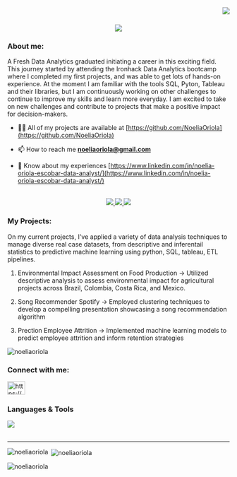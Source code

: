 <img align="right" src="https://visitor-badge.laobi.icu/badge?page_id=salesp07.salesp07" />

<h1 align="center">
    <img src="https://readme-typing-svg.herokuapp.com/?font=Righteous&size=35&center=true&vCenter=true&width=500&height=70&duration=4000&lines=Hi+there!+👋;+I'm+Noelia!;" />

### About me:
A Fresh Data Analytics graduated initiating a career in this exciting field.
This journey started by attending the Ironhack Data Analytics bootcamp where I completed my first projects, and was able to get lots of hands-on experience. 
At the moment I am familiar with the tools SQL, Pyton, Tableau and their libraries, but I am continuously working on other challenges to continue to improve my skills and learn more everyday.
I am excited to take on new challenges and contribute to projects that make a positive impact for decision-makers.

</div>


- 👨‍💻 All of my projects are available at [https://github.com/NoeliaOriola](https://github.com/NoeliaOriola)

- 📫 How to reach me **noeliaoriola@gmail.com**

- 📄 Know about my experiences [https://www.linkedin.com/in/noelia-oriola-escobar-data-analyst/](https://www.linkedin.com/in/noelia-oriola-escobar-data-analyst/)

</div>

<br/>

<div align="center"> 
  <a href="mailto:noeliaoriola@gmail.com">
    <img src="https://img.shields.io/badge/Gmail-333333?style=for-the-badge&logo=gmail&logoColor=red" />
  </a>
  <a href="https://linkedin.com/in/noelia-oriola-escobar-data-analyst/" target="_blank">
    <img src="https://img.shields.io/badge/LinkedIn-0077B5?style=for-the-badge&logo=linkedin&logoColor=white" target="_blank" />
  </a>
  <a href="https://"github.com/NoeliaOriola" target="_blank">
     <img src="https://img.shields.io/badge/Portfolio-FF5722?style=for-the-badge&logo=todoist&logoColor=white" target="_blank" /> <!-- sqlite, safari, google-chrome are other good icon options -->
  </a>
</div>

### My Projects:
On my current projects, I've applied a variety of data analysis techniques to manage diverse real case datasets, from descriptive and inferentail statistics to predictive machine learning using python, SQL, tableau, ETL pipelines.

1. Environmental Impact Assessment on Food Production -> Utilized descriptive analysis to assess environmental impact for agricultural projects across Brazil, Colombia, Costa Rica, and Mexico.
  
2. Song Recommender Spotify -> Employed clustering techniques to develop a compelling presentation showcasing a song recommendation algorithm
   
3. Prection Employee Attrition -> Implemented machine learning models to predict employee attrition and inform retention strategies
   

<p align="left"> <img src="https://komarev.com/ghpvc/?username=noeliaoriola&label=Profile%20views&color=0e75b6&style=flat" alt="noeliaoriola" /> </p>

<h3 align="left">Connect with me:</h3>
<p align="left">
<a href="https://linkedin.com/in/https://www.linkedin.com/in/noelia-oriola-escobar-data-analyst/" target="blank"><img align="center" src="https://raw.githubusercontent.com/rahuldkjain/github-profile-readme-generator/master/src/images/icons/Social/linked-in-alt.svg" alt="https://www.linkedin.com/in/noelia-oriola-escobar-data-analyst/" height="30" width="40" /></a>

</p>

### Languages & Tools

<div align="left">
    <img src="https://skillicons.dev/icons?i=github,python,mysql,numpy,pandas,tableau" /><br>
</div>

<br/>
<hr/>

</div>


<p><img align="left" src="https://github-readme-stats.vercel.app/api/top-langs?username=noeliaoriola&show_icons=true&locale=en&layout=compact" alt="noeliaoriola" /></p>

<p>&nbsp;<img align="center" src="https://github-readme-stats.vercel.app/api?username=noeliaoriola&show_icons=true&locale=en" alt="noeliaoriola" /></p>

<p><img align="center" src="https://github-readme-streak-stats.herokuapp.com/?user=noeliaoriola&" alt="noeliaoriola" /></p>


